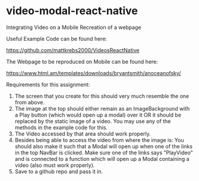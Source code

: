 # video-modal-react-native

Integrating Video on a Mobile Recreation of a webpage

Useful Example Code can be found here: 

https://github.com/mattkrebs2000/VideosReactNative

The Webpage to be reproduced on Mobile can be found here: 

https://www.html.am/templates/downloads/bryantsmith/anoceanofsky/

Requirements for this assignment: 

1. The screen that you create for this should very much resemble the one from above. 
2. The image at the top should either remain as an ImageBackground with a Play button 
(which would open up a modal) over it OR it should be replaced by the static image of a video. 
You may use any of the methods in the example code for this. 
3. The Video accessed by that area should work properly. 
4. Besides being able to access the video from where the image is: 
You should also make it such that a Modal will open up when one of the links 
in the top NavBar is clicked. Make sure one of the links says "PlayVideo" 
and is connected to a function which will open up a Modal containing 
a video (also must work properly).
5. Save to a github repo and pass it in. 
